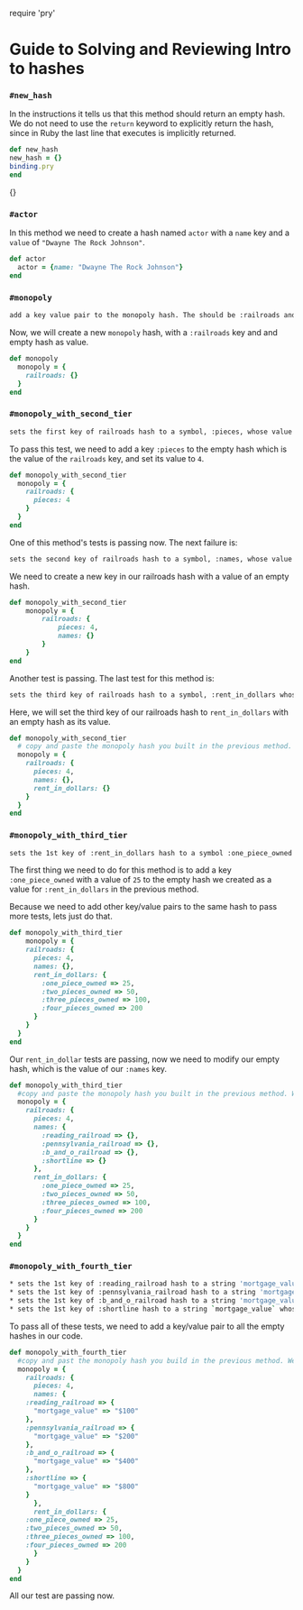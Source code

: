 require 'pry'
# Guide to Solving and Reviewing Intro to hashes

### `#new_hash`

In the instructions it tells us that this method should return an empty hash. We do not need to use the `return` keyword to explicitly return the hash, since in Ruby the last line that executes is implicitly returned.

```ruby
def new_hash
new_hash = {}
binding.pry
end
```
{}

### `#actor`

In this method we need to create a hash named `actor` with a `name` key and a `value` of `"Dwayne The Rock Johnson"`.


```ruby
def actor
  actor = {name: "Dwayne The Rock Johnson"}
end
```

### `#monopoly`

```bash
add a key value pair to the monopoly hash. The should be :railroads and the value should be an empty hash (FAILED - 1)
```
Now, we will create a new `monopoly` hash, with a `:railroads` key and and empty hash as value.

```ruby
def monopoly
  monopoly = {
    railroads: {}
  }
end
```

### `#monopoly_with_second_tier`

```bash
sets the first key of railroads hash to a symbol, :pieces, whose value is the integer 4 (FAILED - 1)
```

To pass this test, we need to add a key `:pieces` to the empty hash which is the value of the `railroads` key, and set its value to `4`.

```ruby
def monopoly_with_second_tier
  monopoly = {
    railroads: {
      pieces: 4
    }
  }
end
```
One of this method's tests is passing now. The next failure is:

```bash
sets the second key of railroads hash to a symbol, :names, whose value is an empty hash (FAILED - 1)
```
We need to create a new key in our railroads hash with a value of an empty hash.

```ruby
def monopoly_with_second_tier
	monopoly = {
		railroads: {
			pieces: 4,
			names: {}
		}
	}
end
```
Another test is passing. The last test for this method is:

```bash
sets the third key of railroads hash to a symbol, :rent_in_dollars whose value is an empty hash (FAILED - 1)
```
Here, we will set the third key of our railroads hash to `rent_in_dollars` with an empty hash as its value.

```ruby
def monopoly_with_second_tier
  # copy and paste the monopoly hash you built in the previous method. We're going to add stuff to it here!
  monopoly = {
    railroads: {
      pieces: 4,
      names: {},
      rent_in_dollars: {}
    }
  }
end
```

### `#monopoly_with_third_tier`

```bash
sets the 1st key of :rent_in_dollars hash to a symbol :one_piece_owned whose value is the integer 25 (FAILED - 1)
```
The first thing we need to do for this method is to add a key `:one_piece_owned` with a value of `25` to the empty hash we created as a value for `:rent_in_dollars` in the previous method.

Because we need to add other key/value pairs to the same hash to pass more tests, lets just do that.

```ruby
def monopoly_with_third_tier
	monopoly = {
    railroads: {
      pieces: 4,
      names: {},
      rent_in_dollars: {
        :one_piece_owned => 25,
        :two_pieces_owned => 50,
        :three_pieces_owned => 100,
        :four_pieces_owned => 200
      }
    }
  }
end
```
Our `rent_in_dollar` tests are passing, now we need to modify our empty hash, which is the value of our `:names` key.

```ruby
def monopoly_with_third_tier
  #copy and paste the monopoly hash you built in the previous method. We're going to add stuff to it here!
  monopoly = {
    railroads: {
      pieces: 4,
      names: {
        :reading_railroad => {},
        :pennsylvania_railroad => {},
        :b_and_o_railroad => {},
        :shortline => {}
      },
      rent_in_dollars: {
        :one_piece_owned => 25,
        :two_pieces_owned => 50,
        :three_pieces_owned => 100,
        :four_pieces_owned => 200
      }
    }
  }
end
```

### `#monopoly_with_fourth_tier`

```bash
* sets the 1st key of :reading_railroad hash to a string 'mortgage_value' whose value is a string $100 (FAILED - 1)
* sets the 1st key of :pennsylvania_railroad hash to a string 'mortgage_value' whose value is a string $200 (FAILED - 2)
* sets the 1st key of :b_and_o_railroad hash to a string 'mortgage_value' whose value is a string $400 (FAILED - 3)
* sets the 1st key of :shortline hash to a string `mortgage_value` whose value is a string $800 (FAILED - 4)
```


To pass all of these tests, we need to add a key/value pair to all the empty hashes in our code.

```ruby
def monopoly_with_fourth_tier
  #copy and past the monopoly hash you build in the previous method. We're going to add stuff to it here!
  monopoly = {
    railroads: {
      pieces: 4,
      names: {
	:reading_railroad => {
	  "mortgage_value" => "$100"
	},
	:pennsylvania_railroad => {
	  "mortgage_value" => "$200"
	},
	:b_and_o_railroad => {
	  "mortgage_value" => "$400"
	},
	:shortline => {
	  "mortgage_value" => "$800"
	}
      },
      rent_in_dollars: {
	:one_piece_owned => 25,
	:two_pieces_owned => 50,
	:three_pieces_owned => 100,
	:four_pieces_owned => 200
      }
    }
  }
end
```

All our test are passing now.
